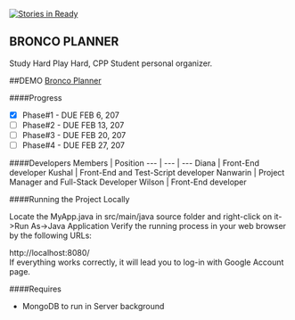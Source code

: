 [![Stories in Ready](https://badge.waffle.io/CS580-Thunderbird/study-hard-play-hard.png?label=ready&title=Ready)](https://waffle.io/CS580-Thunderbird/study-hard-play-hard)
## BRONCO PLANNER
Study Hard Play Hard, CPP Student personal organizer.

##DEMO
[Bronco Planner](http:/bronco-planner.com)

####Progress
- [x] Phase#1 - DUE FEB 6, 207
- [ ] Phase#2 - DUE FEB 13, 207
- [ ] Phase#3 - DUE FEB 20, 207
- [ ] Phase#4 - DUE FEB 27, 207

####Developers
Members | Position 
--- | --- | ---
Diana | Front-End developer 
Kushal | Front-End and Test-Script developer 
Nanwarin | Project Manager and Full-Stack Developer
Wilson | Front-End developer 

####Running the Project Locally

Locate the MyApp.java in src/main/java source folder and right-click on it->Run As->Java Application
Verify the running process in your web browser by the following URLs:


http://localhost:8080/ 
<br />If everything works correctly, it will lead you to log-in with Google Account page.

####Requires
* MongoDB to run in Server background

